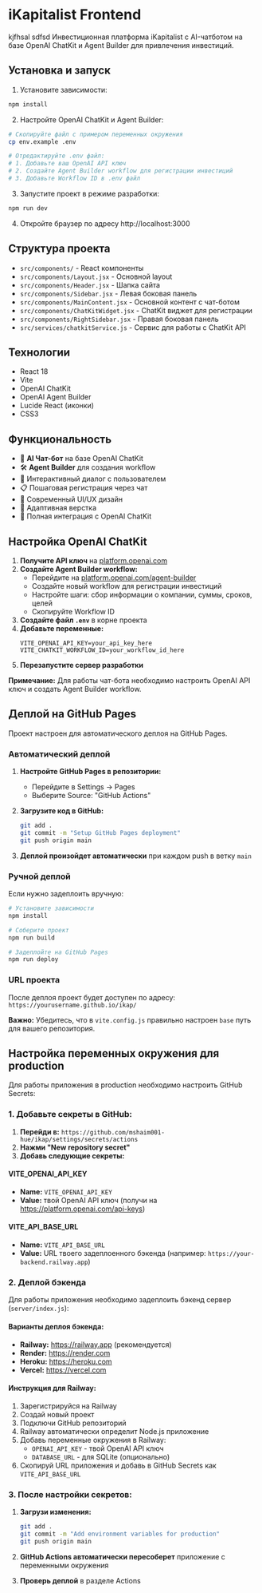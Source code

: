 # iKapitalist Frontend
kjfhsal sdfsd
Инвестиционная платформа iKapitalist с AI-чатботом на базе OpenAI ChatKit и Agent Builder для привлечения инвестиций.

## Установка и запуск

1. Установите зависимости:
```bash
npm install
```

2. Настройте OpenAI ChatKit и Agent Builder:
```bash
# Скопируйте файл с примером переменных окружения
cp env.example .env

# Отредактируйте .env файл:
# 1. Добавьте ваш OpenAI API ключ
# 2. Создайте Agent Builder workflow для регистрации инвестиций
# 3. Добавьте Workflow ID в .env файл
```

3. Запустите проект в режиме разработки:
```bash
npm run dev
```

4. Откройте браузер по адресу http://localhost:3000

## Структура проекта

- `src/components/` - React компоненты
- `src/components/Layout.jsx` - Основной layout
- `src/components/Header.jsx` - Шапка сайта
- `src/components/Sidebar.jsx` - Левая боковая панель
- `src/components/MainContent.jsx` - Основной контент с чат-ботом
- `src/components/ChatKitWidget.jsx` - ChatKit виджет для регистрации
- `src/components/RightSidebar.jsx` - Правая боковая панель
- `src/services/chatkitService.js` - Сервис для работы с ChatKit API

## Технологии

- React 18
- Vite
- OpenAI ChatKit
- OpenAI Agent Builder
- Lucide React (иконки)
- CSS3

## Функциональность

- 🤖 **AI Чат-бот** на базе OpenAI ChatKit
- 🛠️ **Agent Builder** для создания workflow
- 💬 Интерактивный диалог с пользователем
- 📋 Пошаговая регистрация через чат
- 🎨 Современный UI/UX дизайн
- 📱 Адаптивная верстка
- 🔄 Полная интеграция с OpenAI ChatKit

## Настройка OpenAI ChatKit

1. **Получите API ключ** на [platform.openai.com](https://platform.openai.com/api-keys)
2. **Создайте Agent Builder workflow:**
   - Перейдите на [platform.openai.com/agent-builder](https://platform.openai.com/agent-builder)
   - Создайте новый workflow для регистрации инвестиций
   - Настройте шаги: сбор информации о компании, суммы, сроков, целей
   - Скопируйте Workflow ID
3. **Создайте файл `.env`** в корне проекта
4. **Добавьте переменные:**
   ```
   VITE_OPENAI_API_KEY=your_api_key_here
   VITE_CHATKIT_WORKFLOW_ID=your_workflow_id_here
   ```
5. **Перезапустите сервер разработки**

**Примечание:** Для работы чат-бота необходимо настроить OpenAI API ключ и создать Agent Builder workflow.

## Деплой на GitHub Pages

Проект настроен для автоматического деплоя на GitHub Pages.

### Автоматический деплой

1. **Настройте GitHub Pages в репозитории:**
   - Перейдите в Settings → Pages
   - Выберите Source: "GitHub Actions"

2. **Загрузите код в GitHub:**
   ```bash
   git add .
   git commit -m "Setup GitHub Pages deployment"
   git push origin main
   ```

3. **Деплой произойдет автоматически** при каждом push в ветку `main`

### Ручной деплой

Если нужно задеплоить вручную:

```bash
# Установите зависимости
npm install

# Соберите проект
npm run build

# Задеплойте на GitHub Pages
npm run deploy
```

### URL проекта

После деплоя проект будет доступен по адресу:
`https://yourusername.github.io/ikap/`

**Важно:** Убедитесь, что в `vite.config.js` правильно настроен `base` путь для вашего репозитория.

## Настройка переменных окружения для production

Для работы приложения в production необходимо настроить GitHub Secrets:

### 1. Добавьте секреты в GitHub:

1. **Перейди в:** `https://github.com/mshaim001-hue/ikap/settings/secrets/actions`
2. **Нажми "New repository secret"**
3. **Добавь следующие секреты:**

#### VITE_OPENAI_API_KEY
- **Name:** `VITE_OPENAI_API_KEY`
- **Value:** твой OpenAI API ключ (получи на https://platform.openai.com/api-keys)

#### VITE_API_BASE_URL  
- **Name:** `VITE_API_BASE_URL`
- **Value:** URL твоего задеплоенного бэкенда (например: `https://your-backend.railway.app`)

### 2. Деплой бэкенда

Для работы приложения необходимо задеплоить бэкенд сервер (`server/index.js`):

#### Варианты деплоя бэкенда:
- **Railway:** https://railway.app (рекомендуется)
- **Render:** https://render.com
- **Heroku:** https://heroku.com
- **Vercel:** https://vercel.com

#### Инструкция для Railway:
1. Зарегистрируйся на Railway
2. Создай новый проект
3. Подключи GitHub репозиторий
4. Railway автоматически определит Node.js приложение
5. Добавь переменные окружения в Railway:
   - `OPENAI_API_KEY` - твой OpenAI API ключ
   - `DATABASE_URL` - для SQLite (опционально)
6. Скопируй URL приложения и добавь в GitHub Secrets как `VITE_API_BASE_URL`

### 3. После настройки секретов:

1. **Загрузи изменения:**
   ```bash
   git add .
   git commit -m "Add environment variables for production"
   git push origin main
   ```

2. **GitHub Actions автоматически пересоберет** приложение с переменными окружения

3. **Проверь деплой** в разделе Actions
